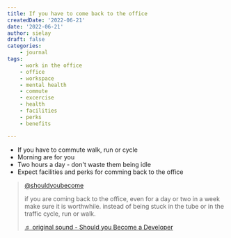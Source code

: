 ```yaml
---
title: If you have to come back to the office
createdDate: '2022-06-21'
date: '2022-06-21'
author: sielay
draft: false
categories:
    - journal
tags:
    - work in the office
    - office
    - workspace
    - mental health
    - commute
    - excercise
    - health
    - facilities
    - perks
    - benefits

---
```


 * If you have to commute walk, run or cycle
 * Morning are for you
 * Two hours a day - don't waste them being idle
 * Expect facilities and perks for comming back to the office
 

<blockquote class="tiktok-embed" cite="https://www.tiktok.com/@shouldyoubecome/video/7111602487475408134" data-video-id="7111602487475408134" style="max-width: 605px;min-width: 325px;" > <section> <a target="_blank" title="@shouldyoubecome" href="https://www.tiktok.com/@shouldyoubecome">@shouldyoubecome</a> <p>if you are coming back to the office, even for a day or two in a week make sure it is worthwhile. instead of being stuck in the tube or in the traffic cycle, run or walk.</p> <a target="_blank" title="♬ original sound - Should you Become a Developer" href="https://www.tiktok.com/music/original-sound-7111602473009269510">♬ original sound - Should you Become a Developer</a> </section> </blockquote> <script async src="https://www.tiktok.com/embed.js"></script>